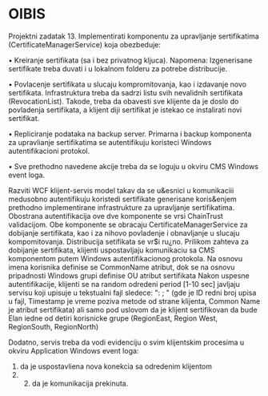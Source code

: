 # OIBIS
Projektni zadatak 13.
Implementirati komponentu za upravljanje sertifikatima (CertificateManagerService) koja obezbeduje:

• Kreiranje sertifikata (sa i bez privatnog kljuca). Napomena: Izgenerisane sertifikate treba duvati i u lokalnom folderu za potrebe distribucije.

• Povlacenje sertifikata u slucaju kompromitovanja, kao i izdavanje novo sertifikata.
Infrastruktura treba da sadrzi listu svih nevalidnih sertifikata (RevocationList). Takode, treba da obavesti sve klijente da je doslo do povladenja sertifikata, a klijent diji sertifikat je istekao ce instalirati novi sertifikat.

• Repliciranje podataka na backup server. Primarna i backup komponenta za upravlianje sertifikatima se autentifikuju koristeci Windows autentifikacioni protokol.

• Sve prethodno navedene akcije treba da se loguju u okviru CMS Windows event loga.

Razviti WCF klijent-servis model takav da se u&esnici u komunikaciii medusobno autentifikuju koristedi sertifikate generisane koris&enjem prethodno implementirane infrastrukture za upravljanje sertifikatima. Obostrana autentifikacija ove dve komponente se vrsi ChainTrust validacijom. Obe komponente se obracaju CertificateManagerService za dobijanje sertifikata, kao i za nihovo povladenje i obnavljanje u slucaju kompomitovanja. Distribucija setifikata se vr$i ru¿no.
Prilikom zahteva za dobijanje sertifikata, klijenti uspostavljaju komunikaciu sa CMS komponentom putem Windows autentifikacionog protokola. Na osnovu imena korisnika definise se CommonName atribut, dok se na osnovu pripadnosti Windows grupi definise OU atribut sertifikata
Nakon uspesne autentifikacije, klijenti se na random odredeni period [1-10 sec] javljaju servisu koji upisuje u tekstualni fajl sledece: "<ID>: <Timestamp>; <CommonName>" (gde je ID redni broj upisa u fajl, Timestamp je vreme poziva metode od strane klijenta, Common Name je atribut sertifikata) ali samo pod uslovom da je klijent sertifikovan da bude Elan iedne od detiri korisnicke grupe (RegionEast, Region West, RegionSouth, RegionNorth)

Dodatno, servis treba da vodi evidenciju o svim klijentskim procesima u okviru Application Windows event loga: 
1) da je uspostavliena nova konekcia sa odredenim klijentom
2) 2) da je komunikacija prekinuta.
